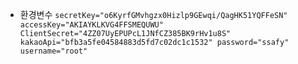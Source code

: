 - 환경변수
`secretKey="o6KyrfGMvhgzx0Hizlp9GEwqi/QagHK51YQFFeSN" accessKey="AKIAYKLKVG4FFSMEQUWU" ClientSecret="4ZZ07UyEPUPcL1JNfCZ385BK9rHv1u8S" kakaoApi="bfb3a5fe04584883d5fd7c02dc1c1532" password="ssafy" username="root"`